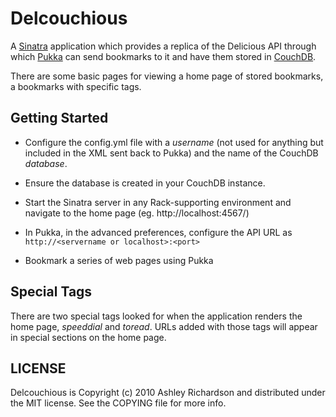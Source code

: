 Delcouchious
===========

A [Sinatra][1] application which provides a replica of the Delicious API through which [Pukka][2] can send bookmarks to it
and have them stored in [CouchDB][3].

There are some basic pages for viewing a home page of stored bookmarks, a bookmarks with specific tags.


Getting Started
---------------

- Configure the config.yml file with a _username_ (not used for anything but included in the XML sent back to Pukka) and
  the name of the CouchDB _database_.
- Ensure the database is created in your CouchDB instance.
- Start the Sinatra server in any Rack-supporting environment and navigate to the home page (eg. http://localhost:4567/)

- In Pukka, in the advanced preferences, configure the API URL as `http://<servername or localhost>:<port>`
- Bookmark a series of web pages using Pukka

Special Tags
------------

There are two special tags looked for when the application renders the home page, _speeddial_ and _toread_. URLs added with
those tags will appear in special sections on the home page.



LICENSE
-------

Delcouchious is Copyright (c) 2010 Ashley Richardson and distributed under the MIT license. See the COPYING file for
more info.


[1]: http://www.sinatrarb.com/
[2]: http://codesorcery.net/pukka
[3]: http://couchdb.apache.org
